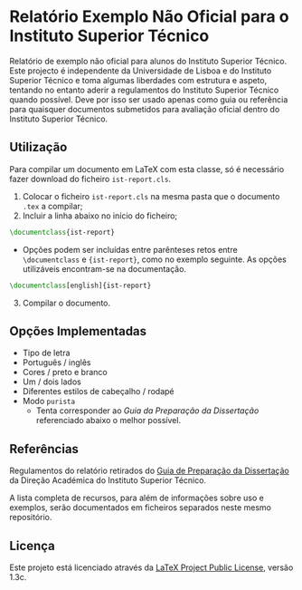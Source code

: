 # Relatório Exemplo Não Oficial para o Instituto Superior Técnico

Relatório de exemplo não oficial para alunos do Instituto Superior Técnico. Este projecto é independente da Universidade de Lisboa e do Instituto Superior Técnico e toma algumas liberdades com estrutura e aspeto, tentando no entanto aderir a regulamentos do Instituto Superior Técnico quando possível. Deve por isso ser usado apenas como guia ou referência para quaisquer documentos submetidos para avaliação oficial dentro do Instituto Superior Técnico.

## Utilização

Para compilar um documento em LaTeX com esta classe, só é necessário fazer download do ficheiro `ist-report.cls`.
1. Colocar o ficheiro `ist-report.cls` na mesma pasta que o documento `.tex` a compilar;
2. Incluir a linha abaixo no início do ficheiro;
````tex
\documentclass{ist-report}
````
   - Opções podem ser incluídas entre parênteses retos entre `\documentclass` e `{ist-report}`, como no exemplo seguinte. As opções utilizáveis encontram-se na documentação.
````tex
\documentclass[english]{ist-report}
````
3. Compilar o documento.

## Opções Implementadas

* Tipo de letra
* Português / inglês
* Cores / preto e branco
* Um / dois lados
* Diferentes estilos de cabeçalho / rodapé
* Modo `purista`
  * Tenta corresponder ao _Guia da Preparação da Dissertação_ referenciado abaixo o melhor possível.

## Referências

Regulamentos do relatório retirados do [Guia de Preparação da Dissertação](https://academica.tecnico.ulisboa.pt/files/sites/54/guia-de-preparacao-da-dissertacao-1516.pdf "Guia de Preparação da Dissertação") da Direção Académica do Instituto Superior Técnico.

A lista completa de recursos, para além de informações sobre uso e exemplos, serão documentados em ficheiros separados neste mesmo repositório.

## Licença

Este projeto está licenciado através da [LaTeX Project Public License](https://www.latex-project.org/lppl/), versão 1.3c.
